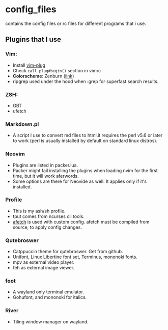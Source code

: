 # config_files
contains the config files or rc files for different programs that i use.
## Plugins that I use
### Vim:
* Install [vim-plug](https://github.com/junegunn/vim-plug)
* Check `call plug#begin()` section in vimrc
* **Colorscheme**: Zenburn \([link](https://github.com/jnurmine/Zenburn)\)
* ripgrep used under the hood when :grep for superfast search results.
### ZSH:
* GBT
* ufetch
### Markdown.pl
+ A script I use to convert md files to html.it requires the perl v5.6 or later to work (perl is usually installed by default on standard linux distros).
### Neovim
+ Plugins are listed in packer.lua.
+ Packer might fail installing the plugins when loading nvim for the first time, but it will work aferwords.
+ Some options are there for Neovide as well. It applies only if it's installed.
### Profile
+ This is my ash/sh profile.
+ tput comes from ncurses cli tools.
+ [afetch](https://github.com/13-CF/afetch) is used with custom config. afetch must be compiled from source, to apply config changes.
### Qutebroswer
+ Catppuccin theme for qutebroswer. Get from github.
+ Unifont, Linux Libertine font set, Terminus, mononoki fonts.
+ mpv as external video player.
+ feh as external image viewer.
### foot
+ A wayland only terminal emulator.
+ Gohufont, and mononoki for italics.
### River
+ Tiling window manager on wayland.
